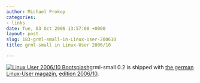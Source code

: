 ```yaml
---
author: Michael Prokop
categories:
- links
date: Tue, 03 Oct 2006 13:57:00 +0000
layout: post
slug: 183-grml-small-in-Linux-User-200610
title: grml-small in Linux-User 2006/10

---
```

[![Linux User 2006/10 Bootsplash](/images/bootscreen.serendipityThumb.png)](http://www.linux-user.de/ausgabe/2006/10/201-heft-dvd/bootscreen.png)grml\-small 0\.2 is shipped with [the german Linux\-User magazin](http://www.linux-user.de/), [edition 2006/10](http://www.linux-user.de/ausgabe/2006/10/208-livesysteme/index.html).
